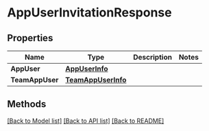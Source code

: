 # AppUserInvitationResponse

## Properties

Name | Type | Description | Notes
------------ | ------------- | ------------- | -------------
**AppUser** | [**AppUserInfo**](AppUserInfo.md) |  | 
**TeamAppUser** | [**TeamAppUserInfo**](TeamAppUserInfo.md) |  | 

## Methods


[[Back to Model list]](../README.md#documentation-for-models) [[Back to API list]](../README.md#documentation-for-api-endpoints) [[Back to README]](../README.md)


